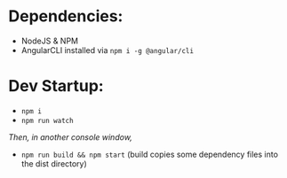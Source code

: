 # Dependencies:

 - NodeJS & NPM
 - AngularCLI installed via `npm i -g @angular/cli`

# Dev Startup:

 - `npm i`
 - `npm run watch`

_Then, in another console window,_

 - `npm run build && npm start` (build copies some dependency files into the dist directory)